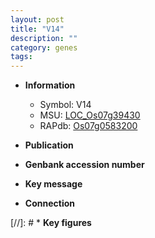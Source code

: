 ```yaml
---
layout: post
title: "V14"
description: ""
category: genes
tags: 
---
```


* **Information**  
    + Symbol: V14  
    + MSU: [LOC_Os07g39430](http://rice.uga.edu/cgi-bin/ORF_infopage.cgi?orf=LOC_Os07g39430)  
    + RAPdb: [Os07g0583200](http://rapdb.dna.affrc.go.jp/viewer/gbrowse_details/irgsp1?name=Os07g0583200)  

* **Publication**  

* **Genbank accession number**  

* **Key message**  

* **Connection**  

[//]: # * **Key figures**  


